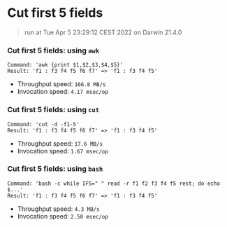 # Cut first 5 fields
 
> run at Tue Apr  5 23:29:12 CEST 2022 on Darwin 21.4.0
 
### Cut first 5 fields: using `awk`
```
Command: 'awk {print $1,$2,$3,$4,$5}'
Result: 'f1 : f3 f4 f5 f6 f7' => 'f1 : f3 f4 f5'
```
* Throughput speed: `166.8 MB/s`
* Invocation speed: `4.17 msec/op`

### Cut first 5 fields: using `cut`
```
Command: 'cut -d -f1-5'
Result: 'f1 : f3 f4 f5 f6 f7' => 'f1 : f3 f4 f5'
```
* Throughput speed: `17.6 MB/s`
* Invocation speed: `1.67 msec/op`

### Cut first 5 fields: using `bash`
```
Command: 'bash -c while IFS=" " read -r f1 f2 f3 f4 f5 rest; do echo $...'
Result: 'f1 : f3 f4 f5 f6 f7' => 'f1 : f3 f4 f5'
```
* Throughput speed: `4.3 MB/s`
* Invocation speed: `2.50 msec/op`

